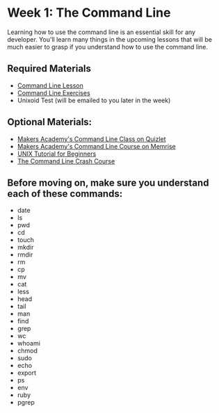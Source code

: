 # Week 1: The Command Line

Learning how to use the command line is an essential skill for any developer. You'll learn many things in the upcoming lessons that will be much easier to grasp if you understand how to use the command line.

## Required Materials
* [Command Line Lesson](pills/command_line.md)
* [Command Line Exercises](exercises/command_line_exercises.md)
* Unixoid Test (will be emailed to you later in the week)

## Optional Materials:
* [Makers Academy's Command Line Class on Quizlet](http://quizlet.com/join/CdxPSbF3Z)
* [Makers Academy's Command Line Course on Memrise](http://www.memrise.com/course/372930/command-line-basics-by-makers-academy/)
* [UNIX Tutorial for Beginners](http://www.ee.surrey.ac.uk/Teaching/Unix/)
* [The Command Line Crash Course](http://cli.learncodethehardway.org/book/)

## Before moving on, make sure you understand each of these commands:
* date
* ls
* pwd
* cd
* touch
* mkdir
* rmdir
* rm
* cp
* mv
* cat
* less
* head
* tail
* man
* find
* grep
* wc
* whoami
* chmod
* sudo
* echo
* export
* ps
* env
* ruby
* pgrep
